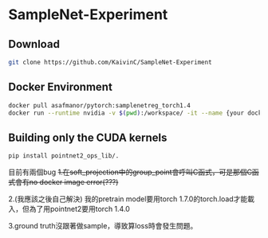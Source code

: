 # SampleNet-Experiment

## Download

```bash
git clone https://github.com/KaivinC/SampleNet-Experiment
```

## Docker Environment

```bash
docker pull asafmanor/pytorch:samplenetreg_torch1.4
docker run --runtime nvidia -v $(pwd):/workspace/ -it --name {your docker's name} asafmanor/pytorch:samplenetreg_torch1.4
```

## Building only the CUDA kernels

```bash
pip install pointnet2_ops_lib/.
```


目前有兩個bug
~~1.在soft_projection中的group_point會呼叫C函式，可是那個C函式會有no docker image error(???)~~

2.(我應該之後自己解決) 我的pretrain model要用torch 1.7.0的torch.load才能載入，但為了用pointnet2要用torch 1.4.0

3.ground truth沒跟著做sample，導致算loss時會發生問題。